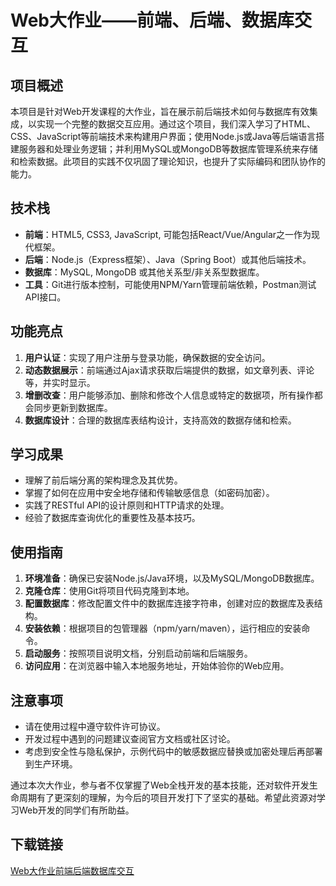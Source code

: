 # Web大作业——前端、后端、数据库交互

## 项目概述

本项目是针对Web开发课程的大作业，旨在展示前后端技术如何与数据库有效集成，以实现一个完整的数据交互应用。通过这个项目，我们深入学习了HTML、CSS、JavaScript等前端技术来构建用户界面；使用Node.js或Java等后端语言搭建服务器和处理业务逻辑；并利用MySQL或MongoDB等数据库管理系统来存储和检索数据。此项目的实践不仅巩固了理论知识，也提升了实际编码和团队协作的能力。

## 技术栈

- **前端**：HTML5, CSS3, JavaScript, 可能包括React/Vue/Angular之一作为现代框架。
- **后端**：Node.js（Express框架）、Java（Spring Boot）或其他后端技术。
- **数据库**：MySQL, MongoDB 或其他关系型/非关系型数据库。
- **工具**：Git进行版本控制，可能使用NPM/Yarn管理前端依赖，Postman测试API接口。

## 功能亮点

1. **用户认证**：实现了用户注册与登录功能，确保数据的安全访问。
2. **动态数据展示**：前端通过Ajax请求获取后端提供的数据，如文章列表、评论等，并实时显示。
3. **增删改查**：用户能够添加、删除和修改个人信息或特定的数据项，所有操作都会同步更新到数据库。
4. **数据库设计**：合理的数据库表结构设计，支持高效的数据存储和检索。

## 学习成果

- 理解了前后端分离的架构理念及其优势。
- 掌握了如何在应用中安全地存储和传输敏感信息（如密码加密）。
- 实践了RESTful API的设计原则和HTTP请求的处理。
- 经验了数据库查询优化的重要性及基本技巧。
  
## 使用指南

1. **环境准备**：确保已安装Node.js/Java环境，以及MySQL/MongoDB数据库。
2. **克隆仓库**：使用Git将项目代码克隆到本地。
3. **配置数据库**：修改配置文件中的数据库连接字符串，创建对应的数据库及表结构。
4. **安装依赖**：根据项目的包管理器（npm/yarn/maven），运行相应的安装命令。
5. **启动服务**：按照项目说明文档，分别启动前端和后端服务。
6. **访问应用**：在浏览器中输入本地服务地址，开始体验你的Web应用。

## 注意事项

- 请在使用过程中遵守软件许可协议。
- 开发过程中遇到的问题建议查阅官方文档或社区讨论。
- 考虑到安全性与隐私保护，示例代码中的敏感数据应替换或加密处理后再部署到生产环境。

通过本次大作业，参与者不仅掌握了Web全栈开发的基本技能，还对软件开发生命周期有了更深刻的理解，为今后的项目开发打下了坚实的基础。希望此资源对学习Web开发的同学们有所助益。

## 下载链接

[Web大作业前端后端数据库交互](https://pan.quark.cn/s/dd02fc0c8c86)